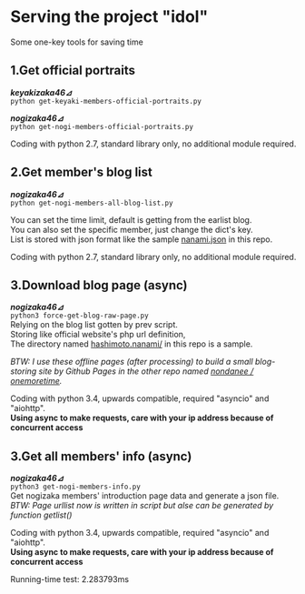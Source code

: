# Serving the project "idol"  
Some one-key tools for saving time

## 1.Get official portraits  
***keyakizaka46⊿***  
`python get-keyaki-members-official-portraits.py`  

***nogizaka46⊿***  
`python get-nogi-members-official-portraits.py`  

Coding with python 2.7, standard library only, no additional module required.

## 2.Get member's blog list 
***nogizaka46⊿***  
`python get-nogi-members-all-blog-list.py`  

You can set the time limit, default is getting from the earlist blog.  
You can also set the specific member, just change the dict's key.  
List is stored with json format like the sample [nanami.json](https://github.com/nondanee/NogiKeya/blob/master/nanami.json) in this repo.  

Coding with python 2.7, standard library only, no additional module required.  

## 3.Download blog page (async)
***nogizaka46⊿***  
`python3 force-get-blog-raw-page.py`  
Relying on the blog list gotten by prev script.  
Storing like official website's php url definition,  
The directory named [hashimoto.nanami/](https://github.com/nondanee/NogiKeya/tree/master/nanami.hashimoto) in this repo is a sample.  

*BTW: I use these offline pages (after processing) to build a small blog-storing site by Github Pages in the other repo named [nondanee / onemoretime](https://github.com/nondanee/onemoretime).*   

Coding with python 3.4, upwards compatible, required "asyncio" and "aiohttp".  
**Using async to make requests, care with your ip address because of concurrent access**

## 3.Get all members' info (async)
***nogizaka46⊿***  
`python3 get-nogi-members-info.py`  
Get nogizaka members' introduction page data and generate a json file.  
*BTW: Page urllist now is written in script but alse can be generated by function getlist()*  

Coding with python 3.4, upwards compatible, required "asyncio" and "aiohttp".  
**Using async to make requests, care with your ip address because of concurrent access**

Running-time test: 2.283793ms